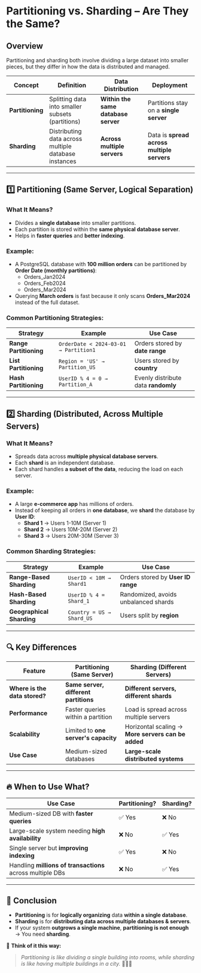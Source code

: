 # Partitioning vs. Sharding – Are They the Same?

## **Overview**

Partitioning and sharding both involve dividing a large dataset into smaller pieces, but they differ in how the data is distributed and managed.

| **Concept**      | **Definition**                                       | **Data Distribution**               | **Deployment**                             |
| ---------------- | ---------------------------------------------------- | ----------------------------------- | ------------------------------------------ |
| **Partitioning** | Splitting data into smaller subsets (partitions)     | **Within the same database server** | Partitions stay on a **single server**     |
| **Sharding**     | Distributing data across multiple database instances | **Across multiple servers**         | Data is **spread across multiple servers** |

---

## **1️⃣ Partitioning (Same Server, Logical Separation)**

### **What It Means?**

- Divides a **single database** into smaller partitions.
- Each partition is stored within the **same physical database server**.
- Helps in **faster queries** and **better indexing**.

### **Example:**

- A PostgreSQL database with **100 million orders** can be partitioned by **Order Date (monthly partitions)**:
  - Orders_Jan2024
  - Orders_Feb2024
  - Orders_Mar2024
- Querying **March orders** is fast because it only scans **Orders_Mar2024** instead of the full dataset.

### **Common Partitioning Strategies:**

| **Strategy**           | **Example**                           | **Use Case**                        |
| ---------------------- | ------------------------------------- | ----------------------------------- |
| **Range Partitioning** | `OrderDate < 2024-03-01 → Partition1` | Orders stored by **date range**     |
| **List Partitioning**  | `Region = 'US' → Partition_US`        | Users stored by **country**         |
| **Hash Partitioning**  | `UserID % 4 = 0 → Partition_A`        | Evenly distribute data **randomly** |

---

## **2️⃣ Sharding (Distributed, Across Multiple Servers)**

### **What It Means?**

- Spreads data across **multiple physical database servers**.
- Each **shard** is an independent database.
- Each shard handles **a subset of the data**, reducing the load on each server.

### **Example:**

- A large **e-commerce app** has millions of orders.
- Instead of keeping all orders in **one database**, we **shard** the database by **User ID**:
  - **Shard 1** → Users 1-10M (Server 1)
  - **Shard 2** → Users 10M-20M (Server 2)
  - **Shard 3** → Users 20M-30M (Server 3)

### **Common Sharding Strategies:**

| **Strategy**              | **Example**               | **Use Case**                         |
| ------------------------- | ------------------------- | ------------------------------------ |
| **Range-Based Sharding**  | `UserID < 10M → Shard1`   | Orders stored by **User ID range**   |
| **Hash-Based Sharding**   | `UserID % 4 = Shard_1`    | Randomized, avoids unbalanced shards |
| **Geographical Sharding** | `Country = US → Shard_US` | Users split by **region**            |

---

## **🔍 Key Differences**

| **Feature**                   | **Partitioning** (Same Server)        | **Sharding** (Different Servers)                   |
| ----------------------------- | ------------------------------------- | -------------------------------------------------- |
| **Where is the data stored?** | **Same server, different partitions** | **Different servers, different shards**            |
| **Performance**               | Faster queries within a partition     | Load is spread across multiple servers             |
| **Scalability**               | Limited to **one server's capacity**  | Horizontal scaling → **More servers can be added** |
| **Use Case**                  | Medium-sized databases                | **Large-scale distributed systems**                |

---

## **🔥 When to Use What?**

| **Use Case**                                              | **Partitioning?** | **Sharding?** |
| --------------------------------------------------------- | ----------------- | ------------- |
| Medium-sized DB with **faster queries**                   | ✅ Yes            | ❌ No         |
| Large-scale system needing **high availability**          | ❌ No             | ✅ Yes        |
| Single server but **improving indexing**                  | ✅ Yes            | ❌ No         |
| Handling **millions of transactions** across multiple DBs | ❌ No             | ✅ Yes        |

---

## **🚀 Conclusion**

- **Partitioning** is for **logically organizing** data **within a single database**.
- **Sharding** is for **distributing data across multiple databases & servers**.
- If your system **outgrows a single machine**, **partitioning is not enough** → You need **sharding**.

🔹 **Think of it this way:**

> _Partitioning is like dividing a single building into rooms, while sharding is like having multiple buildings in a city._ 🏢🏢🏢
